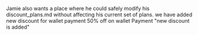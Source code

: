 Jamie also wants a place where he could safely modify his discount_plans.md without affecting his current set of plans.
we have added new discount for wallet payment
50% off on wallet Payment "new discount is added"
